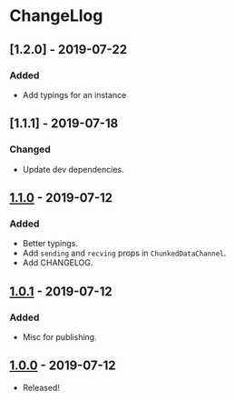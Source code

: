 # ChangeLlog

## [1.2.0] - 2019-07-22

### Added

- Add typings for an instance

## [1.1.1] - 2019-07-18

### Changed

- Update dev dependencies.

## [1.1.0] - 2019-07-12

### Added

- Better typings.
- Add `sending` and `recving` props in `ChunkedDataChannel`.
- Add CHANGELOG.

## [1.0.1] - 2019-07-12

### Added

- Misc for publishing.

## [1.0.0] - 2019-07-12

- Released!

[1.1.0]: https://github.com/leader22/enhanced-datachannel/releases/tag/v1.1.0
[1.0.1]: https://github.com/leader22/enhanced-datachannel/releases/tag/v1.0.1
[1.0.0]: https://github.com/leader22/enhanced-datachannel/releases/tag/v1.0.0
